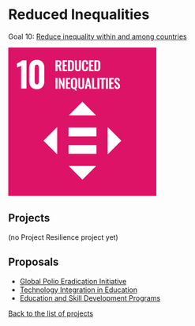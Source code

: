 # Reduced Inequalities

[un-sdg-link]: https://sdgs.un.org/goals/goal10

Goal 10: [Reduce inequality within and among countries][un-sdg-link]

[<img src="../images/sdgs/E-WEB-Goal-10.png" alt="Goal 10 Reduced Inequalities" width="300">][un-sdg-link]

## Projects

(no Project Resilience project yet)

## Proposals

- [Global Polio Eradication Initiative](../proposals/polio_eradication.md)
- [Technology Integration in Education](../proposals/technology_education.md)
- [Education and Skill Development Programs](../proposals/education_skill_dev.md)

[Back to the list of projects](../README.md)